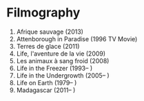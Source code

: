 # Filmography

1. Afrique sauvage (2013)	
2. Attenborough in Paradise (1996 TV Movie)	
3. Terres de glace (2011)
4. Life, l'aventure de la vie (2009)
5. Les animaux à sang froid (2008)
6. Life in the Freezer (1993– )	
7. Life in the Undergrowth (2005– )
8. Life on Earth (1979– )
10. Madagascar (2011– )
    
    